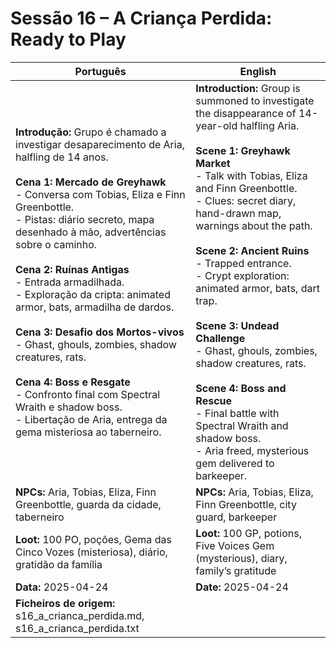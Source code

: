 # Sessão 16 – A Criança Perdida: Ready to Play

| Português | English |
|-----------|---------|
| **Introdução:** Grupo é chamado a investigar desaparecimento de Aria, halfling de 14 anos.<br><br>**Cena 1: Mercado de Greyhawk**<br>- Conversa com Tobias, Eliza e Finn Greenbottle.<br>- Pistas: diário secreto, mapa desenhado à mão, advertências sobre o caminho.<br><br>**Cena 2: Ruínas Antigas**<br>- Entrada armadilhada.<br>- Exploração da cripta: animated armor, bats, armadilha de dardos.<br><br>**Cena 3: Desafio dos Mortos-vivos**<br>- Ghast, ghouls, zombies, shadow creatures, rats.<br><br>**Cena 4: Boss e Resgate**<br>- Confronto final com Spectral Wraith e shadow boss.<br>- Libertação de Aria, entrega da gema misteriosa ao taberneiro.<br> | **Introduction:** Group is summoned to investigate the disappearance of 14-year-old halfling Aria.<br><br>**Scene 1: Greyhawk Market**<br>- Talk with Tobias, Eliza and Finn Greenbottle.<br>- Clues: secret diary, hand-drawn map, warnings about the path.<br><br>**Scene 2: Ancient Ruins**<br>- Trapped entrance.<br>- Crypt exploration: animated armor, bats, dart trap.<br><br>**Scene 3: Undead Challenge**<br>- Ghast, ghouls, zombies, shadow creatures, rats.<br><br>**Scene 4: Boss and Rescue**<br>- Final battle with Spectral Wraith and shadow boss.<br>- Aria freed, mysterious gem delivered to barkeeper.<br> |
| **NPCs:** Aria, Tobias, Eliza, Finn Greenbottle, guarda da cidade, taberneiro | **NPCs:** Aria, Tobias, Eliza, Finn Greenbottle, city guard, barkeeper |
| **Loot:** 100 PO, poções, Gema das Cinco Vozes (misteriosa), diário, gratidão da família | **Loot:** 100 GP, potions, Five Voices Gem (mysterious), diary, family’s gratitude |
| **Data:** 2025-04-24 | **Date:** 2025-04-24 |
| **Ficheiros de origem:** s16_a_crianca_perdida.md, s16_a_crianca_perdida.txt |
